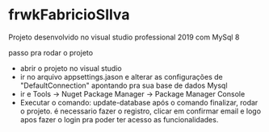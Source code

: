 # frwkFabricioSIlva

Projeto desenvolvido no visual studio professional 2019 com MySql 8

passo pra rodar o projeto
 - abrir o projeto no visual studio
 - ir no arquivo appsettings.jason e alterar as configurações de "DefaultConnection" apontando pra sua base de dados Mysql
 - ir e Tools -> Nuget Package Manager -> Package Manager Console
 - Executar o comando: update-database
  após o comando finalizar, rodar o projeto.
  é necessario fazer o registro, clicar em confirmar email e logo apos fazer o login pra poder ter acesso as funcionalidades.
